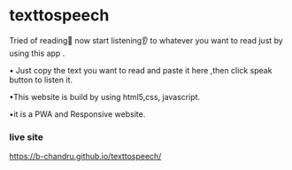 # texttospeech
Tried of reading📖 now start listening👂 to whatever you want to read just by using this app .

• Just copy the text you want to read and paste it here ,then click speak button to listen it.

•This website is build by using html5,css, javascript.

•it is a PWA and Responsive website.

### live site 

https://b-chandru.github.io/texttospeech/
